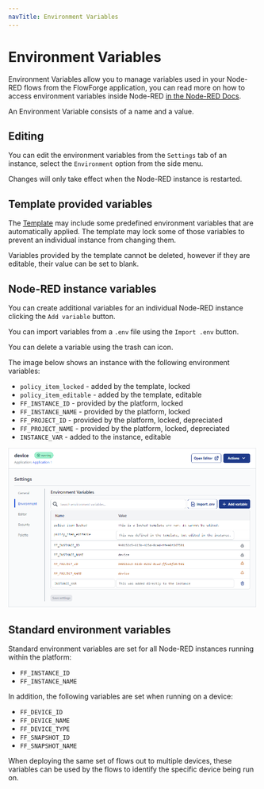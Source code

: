 ```yaml
---
navTitle: Environment Variables
---
```


# Environment Variables

Environment Variables allow you to manage variables used in your Node-RED flows from the FlowForge application, you can read more on how to access environment variables inside Node-RED [in the Node-RED Docs](https://nodered.org/docs/user-guide/environment-variables).

An Environment Variable consists of a name and a value.

## Editing 

You can edit the environment variables from the `Settings` tab of an instance, select the `Environment` option from the side menu.

Changes will only take effect when the Node-RED instance is restarted.

## Template provided variables

The [Template](concepts.md#template) may include some predefined environment 
variables that are automatically applied. The template may lock some of those 
variables to prevent an individual instance from changing them.

Variables provided by the template cannot be deleted, however if they are editable,
their value can be set to blank.

## Node-RED instance variables

You can create additional variables for an individual Node-RED instance clicking the `Add variable` button.

You can import variables from a `.env` file using the `Import .env` button.

You can delete a variable using the trash can icon.

The image below shows an instance with the following environment variables:

* `policy_item_locked` - added by the template, locked
* `policy_item_editable` - added by the template, editable
* `FF_INSTANCE_ID` - provided by the platform, locked
* `FF_INSTANCE_NAME` - provided by the platform, locked
* `FF_PROJECT_ID` - provided by the platform, locked, depreciated
* `FF_PROJECT_NAME` - provided by the platform, locked, depreciated
* `INSTANCE_VAR` - added to the instance, editable


<img src="images/project-envvar.png" width="500" />

## Standard environment variables

Standard environment variables are set for all Node-RED instances running
within the platform:

- `FF_INSTANCE_ID`
- `FF_INSTANCE_NAME`

In addition, the following variables are set when running on a device:

- `FF_DEVICE_ID`
- `FF_DEVICE_NAME`
- `FF_DEVICE_TYPE`
- `FF_SNAPSHOT_ID`
- `FF_SNAPSHOT_NAME`

When deploying the same set of flows out to multiple devices, these variables can
be used by the flows to identify the specific device being run on.
